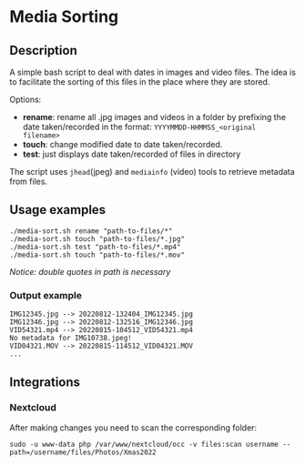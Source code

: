 # Media Sorting

## Description
A simple bash script to deal with dates in images and video files. The idea is to facilitate the sorting of this files in the place where they are stored. 

Options:

- **rename**: rename all .jpg images and videos in a folder by prefixing the date taken/recorded in the format: `YYYYMMDD-HHMMSS_<original filename>`
- **touch**: change modified date to date taken/recorded.
- **test**: just displays date taken/recorded of files in directory

The script uses `jhead`(jpeg) and `mediainfo` (video) tools to retrieve metadata from files.

## Usage examples

```
./media-sort.sh rename "path-to-files/*"
./media-sort.sh touch "path-to-files/*.jpg"
./media-sort.sh test "path-to-files/*.mp4"
./media-sort.sh touch "path-to-files/*.mov"
```
*Notice: double quotes in path is necessary*


### Output example
```
IMG12345.jpg --> 20220812-132404_IMG12345.jpg
IMG12346.jpg --> 20220812-132516_IMG12346.jpg
VID54321.mp4 --> 20220815-104512_VID54321.mp4
No metadata for IMG10738.jpeg!
VID04321.MOV --> 20220815-114512_VID04321.MOV
...
```

## Integrations
### Nextcloud
After making changes you need to scan the corresponding folder:

`sudo -u www-data php /var/www/nextcloud/occ -v files:scan username --path=/username/files/Photos/Xmas2022`
